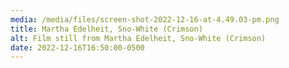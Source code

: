 ```yaml
---
media: /media/files/screen-shot-2022-12-16-at-4.49.03-pm.png
title: Martha Edelheit, Sno-White (Crimson)
alt: Film still from Martha Edelheit, Sno-White (Crimson)
date: 2022-12-16T16:50:00-0500
---
```

